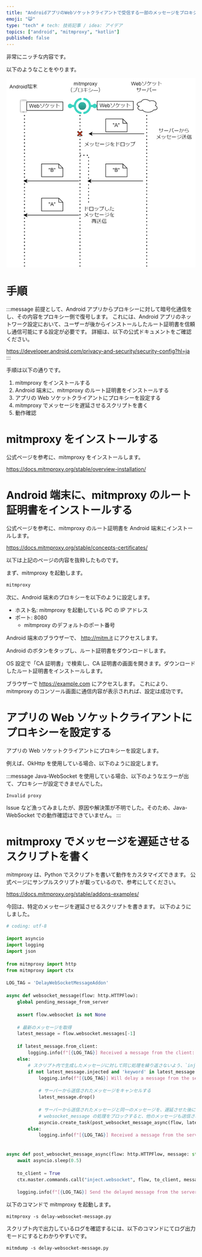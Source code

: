 ```yaml
---
title: "AndroidアプリのWebソケットクライアントで受信する一部のメッセージをプロキシから遅延させる"
emoji: "😺"
type: "tech" # tech: 技術記事 / idea: アイデア
topics: ["android", "mitmproxy", "kotlin"]
published: false
---
```


<!-- cSpell:ignore asyncio, mitmdump, mitmproxy -->

非常にニッチな内容です。

以下のようなことをやります。

![](/images/delay-websocket-message-to-android/summary.png)

# 手順

:::message
前提として、Android アプリからプロキシーに対して暗号化通信をし、その内容をプロキシー側で復号します。
これには、Android アプリのネットワーク設定において、ユーザーが後からインストールしたルート証明書を信頼し通信可能にする設定が必要です。
詳細は、以下の公式ドキュメントをご確認ください。

https://developer.android.com/privacy-and-security/security-config?hl=ja
:::

手順は以下の通りです。

1. mitmproxy をインストールする
2. Android 端末に、mitmproxy のルート証明書をインストールする
3. アプリの Web ソケットクライアントにプロキシーを設定する
4. mitmproxy でメッセージを遅延させるスクリプトを書く
5. 動作確認

# mitmproxy をインストールする

公式ページを参考に、mitmproxy をインストールします。

https://docs.mitmproxy.org/stable/overview-installation/

# Android 端末に、mitmproxy のルート証明書をインストールする

公式ページを参考に、mitmproxy のルート証明書を Android 端末にインストールします。

https://docs.mitmproxy.org/stable/concepts-certificates/

以下は上記のページの内容を抜粋したものです。

まず、mitmproxy を起動します。

```bash
mitmproxy
```

次に、Android 端末のプロキシーを以下のように設定します。

- ホスト名: mitmproxy を起動している PC の IP アドレス
- ポート: 8080
  - mitmproxy のデフォルトのポート番号

Android 端末のブラウザーで、 http://mitm.it にアクセスします。

Android のボタンをタップし、ルート証明書をダウンロードします。

OS 設定で「CA 証明書」で検索し、CA 証明書の画面を開きます。ダウンロードしたルート証明書をインストールします。

ブラウザーで https://example.com にアクセスします。
これにより、mitmproxy のコンソール画面に通信内容が表示されれば、設定は成功です。

# アプリの Web ソケットクライアントにプロキシーを設定する

アプリの Web ソケットクライアントにプロキシーを設定します。

例えば、OkHttp を使用している場合、以下のように設定します。

:::message
Java-WebSocket を使用している場合、以下のようなエラーが出て、プロキシーが設定できませんでした。

```log
Invalid proxy
```

Issue など漁ってみましたが、原因や解決策が不明でした。そのため、Java-WebSocket での動作確認はできていません。
:::

# mitmproxy でメッセージを遅延させるスクリプトを書く

mitmproxy は、Python でスクリプトを書いて動作をカスタマイズできます。
公式ページにサンプルスクリプトが載っているので、参考にしてください。

https://docs.mitmproxy.org/stable/addons-examples/

今回は、特定のメッセージを遅延させるスクリプトを書きます。
以下のようにしました。

```python:delay-websocket-message.py
# coding: utf-8

import asyncio
import logging
import json

from mitmproxy import http
from mitmproxy import ctx

LOG_TAG = 'DelayWebSocketMessageAddon'

async def websocket_message(flow: http.HTTPFlow):
    global pending_message_from_server

    assert flow.websocket is not None

    # 最新のメッセージを取得
    latest_message = flow.websocket.messages[-1]

    if latest_message.from_client:
        logging.info(f"[{LOG_TAG}] Received a message from the client: {latest_message.text}")
    else:
        # スクリプト内で生成したメッセージに対して同じ処理を繰り返さないよう、`injected` フラグで識別
        if not latest_message.injected and 'keyword' in latest_message.text
            logging.info(f"[{LOG_TAG}] Will delay a message from the server: {latest_message.text}")

            # サーバーから送信されたメッセージをキャンセルする
            latest_message.drop()

            # サーバーから送信されたメッセージと同一のメッセージを、遅延させた後に再送する
            # websocket_message の処理をブロックすると、他のメッセージも送信されないため、非同期で処理する
            asyncio.create_task(post_websocket_message_async(flow, latest_message.text))
        else:
            logging.info(f"[{LOG_TAG}] Received a message from the server: {latest_message.text}")


async def post_websocket_message_async(flow: http.HTTPFlow, message: str):
    await asyncio.sleep(0.5)

    to_client = True
    ctx.master.commands.call("inject.websocket", flow, to_client, message.encode())

    logging.info(f"[{LOG_TAG}] Send the delayed message from the server: {message}")
```

以下のコマンドで mitmproxy を起動します。

```shell
mitmproxy -s delay-websocket-message.py
```

スクリプト内で出力しているログを確認するには、以下のコマンドにてログ出力モードにするとわかりやすいです。

```shell
mitmdump -s delay-websocket-message.py
```
